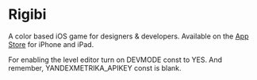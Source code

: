 # Rigibi
A color based iOS game for designers &amp; developers. Available on the [App Store](https://itunes.apple.com/app/rigibi/id975493753) for iPhone and iPad.

For enabling the level editor turn on DEVMODE const to YES. And remember, YANDEXMETRIKA_APIKEY const is blank.